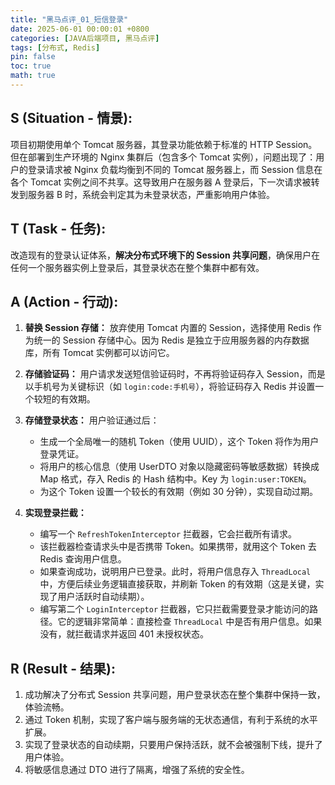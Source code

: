 ```yaml
---
title: "黑马点评_01_短信登录"
date: 2025-06-01 00:00:01 +0800
categories: [JAVA后端项目, 黑马点评]
tags: [分布式, Redis]
pin: false
toc: true
math: true
---
```


## S (Situation - 情景):

项目初期使用单个 Tomcat 服务器，其登录功能依赖于标准的 HTTP Session。但在部署到生产环境的 Nginx 集群后（包含多个 Tomcat 实例），问题出现了：用户的登录请求被 Nginx 负载均衡到不同的 Tomcat 服务器上，而 Session 信息在各个 Tomcat 实例之间不共享。这导致用户在服务器 A 登录后，下一次请求被转发到服务器 B 时，系统会判定其为未登录状态，严重影响用户体验。

## T (Task - 任务):

改造现有的登录认证体系，**解决分布式环境下的 Session 共享问题**，确保用户在任何一个服务器实例上登录后，其登录状态在整个集群中都有效。

## A (Action - 行动):

1. **替换 Session 存储：** 放弃使用 Tomcat 内置的 Session，选择使用 Redis 作为统一的 Session 存储中心。因为 Redis 是独立于应用服务器的内存数据库，所有 Tomcat 实例都可以访问它。
2. **存储验证码：** 用户请求发送短信验证码时，不再将验证码存入 Session，而是以手机号为关键标识（如 `login:code:手机号`），将验证码存入 Redis 并设置一个较短的有效期。
3. **存储登录状态：** 用户验证通过后：

   - 生成一个全局唯一的随机 Token（使用 UUID），这个 Token 将作为用户登录凭证。
   - 将用户的核心信息（使用 UserDTO 对象以隐藏密码等敏感数据）转换成 Map 格式，存入 Redis 的 Hash 结构中。Key 为 `login:user:TOKEN`。
   - 为这个 Token 设置一个较长的有效期（例如 30 分钟），实现自动过期。

4. **实现登录拦截：**
   - 编写一个 `RefreshTokenInterceptor` 拦截器，它会拦截所有请求。
   - 该拦截器检查请求头中是否携带 Token。如果携带，就用这个 Token 去 Redis 查询用户信息。
   - 如果查询成功，说明用户已登录。此时，将用户信息存入 `ThreadLocal` 中，方便后续业务逻辑直接获取，并刷新 Token 的有效期（这是关键，实现了用户活跃时自动续期）。
   - 编写第二个 `LoginInterceptor` 拦截器，它只拦截需要登录才能访问的路径。它的逻辑非常简单：直接检查 `ThreadLocal` 中是否有用户信息。如果没有，就拦截请求并返回 401 未授权状态。

## R (Result - 结果):

1. 成功解决了分布式 Session 共享问题，用户登录状态在整个集群中保持一致，体验流畅。
2. 通过 Token 机制，实现了客户端与服务端的无状态通信，有利于系统的水平扩展。
3. 实现了登录状态的自动续期，只要用户保持活跃，就不会被强制下线，提升了用户体验。
4. 将敏感信息通过 DTO 进行了隔离，增强了系统的安全性。
